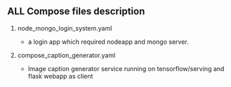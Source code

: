 ## ALL Compose files description

1. node_mongo_login_system.yaml
	* a login app which required nodeapp and mongo server.

2. compose_caption_generator.yaml
	* Image caption generator service running on tensorflow/serving and flask webapp as client